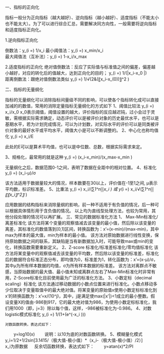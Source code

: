 一、指标的正向化

指标一般分为正向指标（越大越好）、逆向指标（越小越好）、适度指标（不能太小也不能太大）。为了可以进行综合汇总，需要解决同方向性，一般需要将逆向指标和适度指标正向化。

1.逆向指标正向化

倒数法：y_(i =)  1/x_i 
最小阈值法：y_(i =)  x_min/x_i     
最大阈值法（互补法）：y_(i  =)  1-x_i/x_max 

2.适度指标的正向化
    绝对值倒数法：反应了实际值与标准值之间的偏差，偏差越小越好，对应的转化后的值越大，达到正向化的目的；
y_(i =)  1/(|x_i-x_0 |)    
距离倒数法：跟绝对值倒数法类似
    y_(i =)  1/√(2&(〖x_i-x_(0))〗^2 )

二、指标的无量纲化

指标的无量纲化可以消除指标间量级不同的影响，可以使各个指标转化成可以直接加减的的数值，常用的消除定量指标无量纲化的方式如下
1、阈值比较法
y_(i =)  x_i/x_0 
x_0表示阈值，阈值设置的越大，评价指标的反应越迟钝，过小会过于灵敏，需根据实际需求确定，动态评价可以是被评价对象的历史最优水平，也可以是基期水平，若为计划完成情况，可以为计划数，对实际水平的评价可以是同类被评价对象的最好水平或平均水平，阈值大小是可以不断调整的。
2、中心化也称均值化
y_(i =)  x_i/E

此处的E可以是算术平均值，也可以是中位数、总数，根据实际需求来定。

3、规格化，最常用的就是这种
y_(i =)  (x_i-x_min)/(x_max-x_min )

无量纲化之后，数据范围0-1之间，表明了数据在全距中的相对位置。
4、标准化
y_(i =)  (x_i-μ)/σ

该方法适用于数据量较大的情况，样本数要在30以上，评价值在-1至1之间, μ表示平均数，标识标准差。
5、比重法
y_(i =)  x_i/(∑_1^n▒x_i ) 或 y_(i =)  x_i/√(∑_1^n▒〖〖x_i〗^2〗_ )

应用数据的结构指标来消除量纲的影响，前一种不适用于有负值的情况，后一种可以根据具体情形用于含负值的情况。
以上均为直线型处理方法，也较为常用，其他分段处理的情况可以再扩展。
三、常见的数据标准化方法
1、 Max-Min标准化/离差标准化
该方法将某个变量的观察值减去该变量的最小值，然后除以该变量的离差，其标准化的数值落到[0,1]区间，转换函数为：x’=(x-min)/(max-min)，其中max为样本的最大值，min为样本的最小值。
该方法对原始数据进行线性变换，保持原始数据之间的联系，其缺陷是当有新数据加入时，可能导致max或min的变化，转换函数需要重新定义。
2、Z-score 标准化/标准差标准化/零均值标准化
该方法将某变量中的观察值减去该变量的平均数，然后除以该变量的标准差，标准化后的数据符合标准正态分布，即均值为0，标准差为1，转化函数为：x’=(x-μ)/σ，其中μ为所有样本数据的均值，σ为所有样本数据的标准差。
该方法对离群点不敏感，当原始数据的最大值、最小值未知或离群点左右了Max-Min标准化时非常有用，Z-Score标准化目前使用最为广泛的标准化方法。
3、小数定标（decimal scaling）标准化
该方法通过移动数据的小数点位置来进行标准化。小数点移动多少位取决于变量取值中的最大绝对值。将某变量的原始值x使用小数定标标准化到x’的转换函数为：x’=x/(10^j)，其中，j是满足使max(|x’|)<1成立的最小整数。假设变量X的值由-986到917，它的最大绝对值为986，为使用小数定标标准化，我们用1000（即，j=3）除以每个值，这样，-986被标准化为-0.986。
4、对数logistic模式标准化
         y_(i =)  1/(1+(e^(-x_i )))

    对数函数转换，表达式如下：
　　y=log10(x)
　　说明：以10为底的对数函数转换。
5、模糊量化模式
    y_i=1/2+1/2sin[3.1415/（极大值-极小值）*（x_i-（极大值-极小值）/2）]      
x_i为原数据
　  反余切函数转换，表达式如下：
　　y=atan(x)*2/PI

